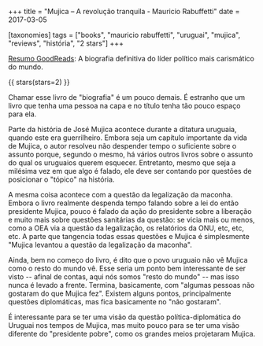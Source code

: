 +++
title = "Mujica – A revolução tranquila - Mauricio Rabuffetti"
date = 2017-03-05

[taxonomies]
tags = ["books", "mauricio rabuffetti", "uruguai", "mujica", "reviews",
"história", "2 stars"]
+++

[Resumo GoodReads](https://www.goodreads.com/book/show/25792025-mujica-a-revolu-o-tranquila):
A biografia definitiva do líder político mais carismático do mundo.

<!-- more -->

{{ stars(stars=2) }}

Chamar esse livro de "biografia" é um pouco demais. É estranho que um livro
que tenha uma pessoa na capa e no título tenha tão pouco espaço para ela.

Parte da história de José Mujica acontece durante a ditatura uruguaia, quando
este era guerrilheiro. Embora seja um capítulo importante da vida de Mujica, o
autor resolveu não despender tempo o suficiente sobre o assunto porque,
segundo o mesmo, há vários outros livros sobre o assunto do qual os uruguaios
querem esquecer. Entretanto, mesmo que seja a milésima vez em que algo é
falado, ele deve ser contando por questões de posicionar o "tópico" na
história.

A mesma coisa acontece com a questão da legalização da maconha. Embora o livro
realmente despenda tempo falando sobre a lei do então presidente Mujica, pouco
é falado da ação do presidente sobre a liberação e muito mais sobre questões
sanitárias da questão: se vicia mais ou menos, como a OEA via a questão da
legalização, os relatórios da ONU, etc, etc, etc. A parte que tangencia todas
essas questões e Mujica é simplesmente "Mujica levantou a questão da
legalização da maconha".

Ainda, bem no começo do livro, é dito que o povo uruguaio não vê Mujica como o
resto do mundo vê. Esse seria um ponto bem interessante de ser visto -- afinal
de contas, aqui nós somos "resto do mundo" -- mas isso nunca é levado a
frente. Termina, basicamente, com "algumas pessoas não gostaram do que Mujica
fez". Existem alguns pontos, principalmente questões diplomáticas, mas fica
basicamente no "não gostaram".

É interessante para se ter uma visão da questão política-diplomática do
Uruguai nos tempos de Mujica, mas muito pouco para se ter uma visão diferente
do "presidente pobre", como os grandes meios projetaram Mujica.
